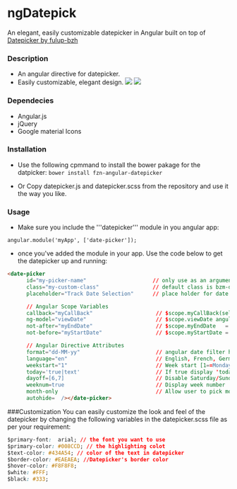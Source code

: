 # ngDatepick
An elegant, easily customizable datepicker in Angular built on top of [Datepicker by fulup-bzh](https://github.com/fulup-bzh/DatePicker)

### Description
* An angular directive for datepicker.
* Easily customizable, elegant design.
![](http://s1.postimg.org/r4nc3gmhb/datepicker1.png)
![](http://s1.postimg.org/9dbpp072n/datepicker2.png)

### Dependecies
* Angular.js
* jQuery
* Google material Icons

### Installation
* Use the following cpmmand to install the bower pakage for the datpicker: 
```bower install fzn-angular-datepicker```

* Or Copy datepicker.js and datepicker.scss from the repository and use it the way you like.

### Usage
* Make sure you include the '''datepicker''' module in you angular app: 

```
angular.module('myApp', ['date-picker']);
```


* once you've added the module in your app. Use the code below to get the datepicker up and running:

```html
<date-picker
      id="my-picker-name"                     // only use as an argument to callback
      class="my-custom-class"                 // default class is bzm-date-picker
      placeholder="Track Date Selection"      // place holder for date readonly input zone

      // Angular Scope Variables
      callback="myCallBack"                    // $scope.myCallBack(selectedDate) is called when ever a new date is selected
      ng-model="viewDate"                      // $scope.viewDate angular scope for selected date
      not-after="myEndDate"                    // $scope.myEndDate   = JS Date OBJECT
      not-before="myStartDate"                 // $scope.myStartDate = idem

      // Angular Directive Attributes
      format="dd-MM-yy"                        // angular date filter https://docs.angularjs.org/api/ng/filter/date
      language="en"                            // English, French, German, ...
      weekstart="1"                            // Week start [1==Monday]
      today='true|text'                        // If true display 'today' in chosen language, if 'text' display text in todaybouton
      dayoff=[6,7]                             // Disable Saturday/Sunday for selection
      weeknum=true                             // Display week number
      month-only                               // Allow user to pick months & years only
      autohide=  /></date-picker>

```

###Customization
You can easily customize the look and feel of the datepicker by changing the following variables in the datepicker.scss file as per your requirement:

```css
$primary-font:  arial; // the font you want to use
$primary-color: #008CCD; // the highlighting colot
$text-color: #434A54; // color of the text in datepicker
$border-color: #EAEAEA; //Datepicker's border color
$hover-color: #F8F8F8;
$white: #FFF;
$black: #333;
```


